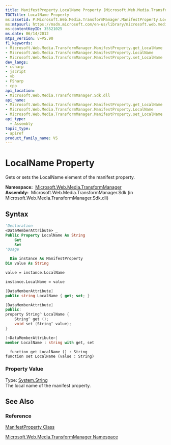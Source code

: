 ```yaml
---
title: ManifestProperty.LocalName Property (Microsoft.Web.Media.TransformManager)
TOCTitle: LocalName Property
ms:assetid: P:Microsoft.Web.Media.TransformManager.ManifestProperty.LocalName
ms:mtpsurl: https://msdn.microsoft.com/en-us/library/microsoft.web.media.transformmanager.manifestproperty.localname(v=VS.90)
ms:contentKeyID: 35521025
ms.date: 06/14/2012
mtps_version: v=VS.90
f1_keywords:
- Microsoft.Web.Media.TransformManager.ManifestProperty.get_LocalName
- Microsoft.Web.Media.TransformManager.ManifestProperty.LocalName
- Microsoft.Web.Media.TransformManager.ManifestProperty.set_LocalName
dev_langs:
- csharp
- jscript
- vb
- FSharp
- cpp
api_location:
- Microsoft.Web.Media.TransformManager.Sdk.dll
api_name:
- Microsoft.Web.Media.TransformManager.ManifestProperty.get_LocalName
- Microsoft.Web.Media.TransformManager.ManifestProperty.LocalName
- Microsoft.Web.Media.TransformManager.ManifestProperty.set_LocalName
api_type:
  - Assembly
topic_type:
- apiref
product_family_name: VS
---
```


# LocalName Property

Gets or sets the LocalName element of the manifest property.

**Namespace:**  [Microsoft.Web.Media.TransformManager](microsoft-web-media-transformmanager-namespace.md)  
**Assembly:**  Microsoft.Web.Media.TransformManager.Sdk (in Microsoft.Web.Media.TransformManager.Sdk.dll)

## Syntax

```vb
'Declaration
<DataMemberAttribute> _
Public Property LocalName As String
    Get
    Set
'Usage

  Dim instance As ManifestProperty
Dim value As String

value = instance.LocalName

instance.LocalName = value
```

```csharp
[DataMemberAttribute]
public string LocalName { get; set; }
```

```cpp
[DataMemberAttribute]
public:
property String^ LocalName {
    String^ get ();
    void set (String^ value);
}
```

``` fsharp
[<DataMemberAttribute>]
member LocalName : string with get, set
```

```jscript
  function get LocalName () : String
function set LocalName (value : String)
```

### Property Value

Type: [System.String](https://msdn.microsoft.com/library/s1wwdcbf)  
The local name of the manifest property.  

## See Also

### Reference

[ManifestProperty Class](manifestproperty-class-microsoft-web-media-transformmanager.md)

[Microsoft.Web.Media.TransformManager Namespace](microsoft-web-media-transformmanager-namespace.md)

